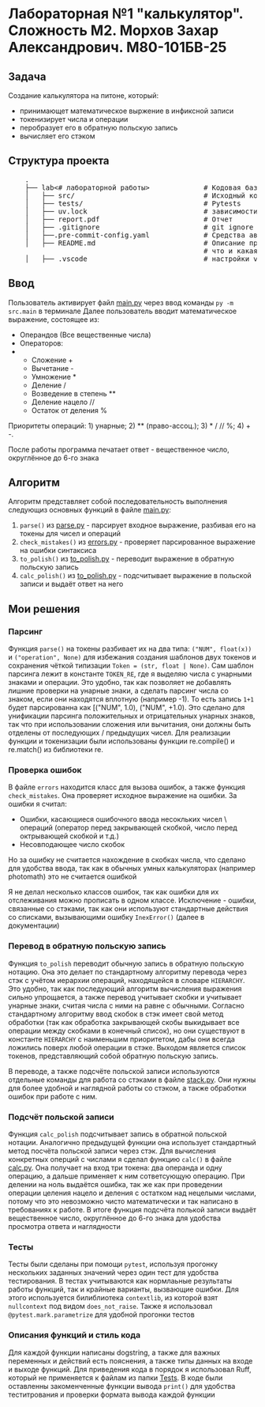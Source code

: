 # Лабораторная №1 "калькулятор". Сложность М2. Морхов Захар Александрович. М80-101БВ-25

## Задача
Создание калькулятора на питоне, который:
- принимающет математическое выржение в инфиксной записи
- токенизирует числа и операции
- перобразует его в обратную польскую запись
- вычисляет его стэком


## Структура проекта

 <pre>
    .
    ├── lab<# лабораторной работы>             # Кодовая база лабораторной работы
    │   ├── src/                               # Исходный код
    │   ├── tests/                             # Pytests
    │   ├── uv.lock                            # зависимости проекта
    │   ├── report.pdf                         # Отчет
    │   ├── .gitignore                         # git ignore файл
    │   ├──.pre-commit-config.yaml             # Средства автоматизации проверки кодстайла
    │   ├── README.md                          # Описание проекта, с описанием файлов и с титульником о том,
                                               # что и какая задача
    │   ├── .vscode                            # настройки vscode
</pre>


## Ввод

Пользователь активирует файл [main.py](./src/main.py) через ввод команды `py -m src.main` в терминале 
Далее пользователь вводит математическое выражение, состоящее из:
- Операндов (Все вещественные числа)
- Операторов:
- - Сложение +
  - Вычетание -
  - Умножение *
  - Деление / 
  - Возведение в степень **
  - Деление нацело //
  - Остаток от деления %
 
Приоритеты операций: 1) унарные; 2) ** (право-ассоц.); 3) * / // %; 4) + -. 
 
После работы программа печатает ответ - вещественное число, округлённое до 6-го знака

## Алгоритм

Алгоритм представляет собой последовательность выполнения следующиз основных функций в файле [main.py](./src/main.py):
1. `parse()` из [parse.py](./src/parse.py) - парсирует входное выражение, разбивая его на токены для чисел и операций
2. `check_mistakes()` из [errors.py](./src/errors.py) - проверяет парсированное выражение на ошибки синтаксиса
3. `to_polish()` из [to_polish.py](./src/to_polish.py) - переводит выражение в обратную польскую запись
4. `calc_polish()` из [to_polish.py](./src/calc_polish.py) - подсчитывает выражение в польской записи и выдаёт ответ на него

## Мои решения

### Парсинг
Функция `parse()` на токены разбивает их на два типа: `("NUM", float(x))` и `("operation", None)` для избежания создания шаблонов двух токенов и сохранения чёткой типизации `Token = (str, float | None)`. Сам шаблон парсинга лежит в константе `TOKEN_RE`, где я выделяю числа с унарными знаками и операции. Это удобно, так как позволяет не добавлять лишние проверки на унарные знаки, а сделать парсинг числа со знаком, если они находятся вплотную (например -1). То есть запись `1+1` будет парсированна как [("NUM", 1.0), ("NUM", +1.0). Это сделано для унификации парсинга положительных и отрицательных унарных знаков, так что при использовании сложения или вычитания, они должны быть отделены от последующих / предыдущих чисел. Для реализации функции и токенизации были использованы функции re.compile() и re.match() из библиотеки re. 

### Проверка ошибок
В файле `errors` находится класс для вызова ошибок, а также функция `check_mistakes`. Она проверяет исходное выражение на ошибки. За ошибки я считал:
- Ошибки, касающиеся ошибочного ввода несокльких чисел \ операций (оператор перед закрывающей скобкой, число перед октрывающей скобкой и т.д.)
- Несовподающее число скобок

Но за ошибку не считается нахождение в скобках числа, что сделано для удобства ввода, так как в обычных умных калькуляторах (например photomath) это не считается ошибкой

Я не делал несколько классов ошибок, так как ошибки для их отслеживания можно прописать в одном классе. Исключение - ошибки, связанные со стэками, так как они используют стандартные действия со списками, вызывающими ошибку `InexError()` (далее в документации)

### Перевод в обратную польскую запись
Функция `to_polish` переводит обычную запись в обратную польскую нотацию. Она это делает по стандартному алгоритму перевода через стэк с учётом иерархии операций, находящейся в словаре `HIERARCHY`. Это удобно, так как последующий алгоритм вычисления выражения сильно упрощается, а также перевод учитывает скобки и учитывает унарные знаки, считая числа с ними на равне с обычными. Согласно стандартному алгоритму ввод скобок в стэк имеет свой метод обработки (так как обработка закрывающей скобы выкидывает все операции между скобками в конечный список), но они существуют в константе `HIERARCHY` с наименьшим приоритетом, дабы они всегда ложились поверх любой операции в стэке. Выходом является список токенов, представляющий собой обратную польскую запись.

В переводе, а также подсчёте польской записи используются отдельные команды для работа со стэками в файле [stack.py](./src/stack.py). Они нужны для более удобной и наглядной работы со стэком, а также обработки ошибок при работе с ним.

### Подсчёт польской записи
Функция `calc_polish` подсчитывает запись в обратной польской нотации. Аналогично предыдущей функции она использует стандартный метод посчёта польской записи через стэк. Для вычисления конкретных оперций с числами я сделал функцию `calc()` в файле [calc.py](./src/calc.py). Она получает на вход три токена: два операнда и одну операцию, а дальше применяет к ним сответсующую операцию. При делении на ноль выдаётся ошибка, так же как при проведении операции целения нацело и деления с остатком над нецелыми числами, потому что это невозможно чисто математически и так написано в требованиях к работе. В итоге функция подсчёта полькой записи выдаёт вещественное число, округлённое до 6-го знака для удобства просмотра ответа и наглядности

### Тесты 
Тесты были сделаны при помощи `pytest`, используя прогонку нескольких заданных значений через один тест для удобства тестирования. В тестах учитываются как нормлаьные результаты работы функций, так и крайные варианты, вызвающие ошибки. Для этого используется билиблиотека `contextlib`, из которой взят `nullcontext` под видом `does_not_raise`. Также я использовал `@pytest.mark.parametrize` для удобной прогонки тестов

### Описания функций и стиль кода
Для каждой функции написаны dogstring, а также для важных переменных и действий есть пояснения, а также типы данных на входе и выходе функций. Для приведения кода в порядок я использовал Ruff, который не применяется к файлам из папки [Tests](./Tests). В коде были оставленны закоменченные функции вывода `print()` для удобства теститрования и проверки формата вывода каждой функции



